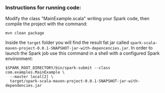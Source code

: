 ### Instructions for running code:

Modify the class "MainExample.scala" writing your Spark code, then compile the project with the command:

```mvn clean package```

Inside the ```target``` folder you will find the result fat jar called ```spark-scala-maven-project-0.0.1-SNAPSHOT-jar-with-depencencies.jar```. In order to launch the Spark job use this command in a shell with a configured Spark environment:

    $SPARK_ROOT_DIRECTORY/bin/spark-submit --class com.examples.MainExample \
      --master local[2] \
      target/spark-scala-maven-project-0.0.1-SNAPSHOT-jar-with-dependencies.jar
